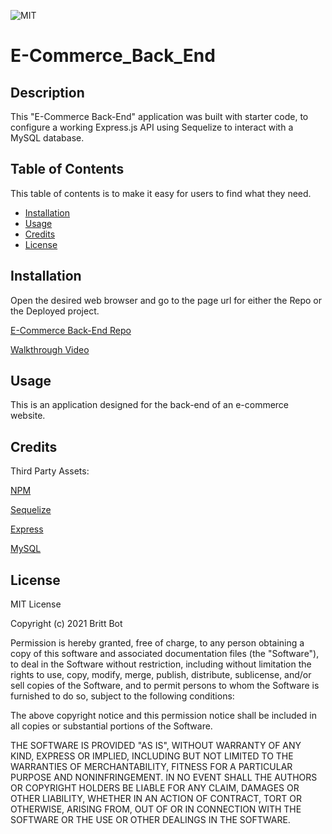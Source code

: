 ![MIT](https://img.shields.io/badge/License-MIT-yellow.svg)
# E-Commerce_Back_End

## Description 

This "E-Commerce Back-End" application was built with starter code, to configure a working Express.js API using Sequelize to interact with a MySQL database. 


## Table of Contents 

This table of contents is to make it easy for users to find what they need.

* [Installation](#installation)
* [Usage](#usage)
* [Credits](#credits)
* [License](#license)


## Installation

Open the desired web browser and go to the page url for either the Repo or the Deployed project.

[E-Commerce Back-End Repo](https://github.com/britt-bot/12-Employee_Tracker)

[Walkthrough Video](https://drive.google.com/file/d/1lT6UapaVvZTTsuWDNRQ4lSF_LlLQebSv/view)


## Usage 

This is an application designed for the back-end of an e-commerce website.

## Credits

Third Party Assets:

[NPM](https://www.npmjs.com/)

[Sequelize](https://sequelize.org/)

[Express](https://expressjs.com/)

[MySQL](https://www.mysql.com/)


## License

MIT License

Copyright (c) 2021 Britt Bot

Permission is hereby granted, free of charge, to any person obtaining a copy
of this software and associated documentation files (the "Software"), to deal
in the Software without restriction, including without limitation the rights
to use, copy, modify, merge, publish, distribute, sublicense, and/or sell
copies of the Software, and to permit persons to whom the Software is
furnished to do so, subject to the following conditions:

The above copyright notice and this permission notice shall be included in all
copies or substantial portions of the Software.

THE SOFTWARE IS PROVIDED "AS IS", WITHOUT WARRANTY OF ANY KIND, EXPRESS OR
IMPLIED, INCLUDING BUT NOT LIMITED TO THE WARRANTIES OF MERCHANTABILITY,
FITNESS FOR A PARTICULAR PURPOSE AND NONINFRINGEMENT. IN NO EVENT SHALL THE
AUTHORS OR COPYRIGHT HOLDERS BE LIABLE FOR ANY CLAIM, DAMAGES OR OTHER
LIABILITY, WHETHER IN AN ACTION OF CONTRACT, TORT OR OTHERWISE, ARISING FROM,
OUT OF OR IN CONNECTION WITH THE SOFTWARE OR THE USE OR OTHER DEALINGS IN THE
SOFTWARE.
